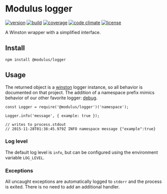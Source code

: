 # Modulus logger

[![version](https://img.shields.io/npm/v/@modulus/logger.svg?style=flat-square)][version]
[![build](https://img.shields.io/travis/onmodulus/logger.svg?style=flat-square)][build]
[![coverage](https://img.shields.io/codeclimate/coverage/github/onmodulus/logger.svg?style=flat-square)][coverage]
[![code climate](https://img.shields.io/codeclimate/github/onmodulus/logger.svg?style=flat-square)][climate]
[![license](https://img.shields.io/badge/license-MIT-blue.svg?style=flat-square)][license]

A Winston wrapper with a simplified interface.

## Install

`npm install @modulus/logger`

## Usage

The returned object is a [winston] logger instance, so all behavior is
documented on that project. The addition of a namespace prefix mimics behavior
of our other favorite logger: [debug].

```
const Logger = require('@modulus/logger')('namespace');

Logger.info('message', { example: true });

// writes to process.stdout
// 2015-11-28T01:38:45.979Z INFO namespace message {"example":true}
```

### Log level

The default log level is `info`, but can be configured using the environment
variable `LOG_LEVEL`.

### Exceptions

All uncaught exceptions are automatically logged to `stderr` and the process is
exited. There is no need to add an additional handler.

[winston]: https://www.npmjs.com/package/winston
[debug]: https://www.npmjs.com/package/debug

[version]: https://www.npmjs.com/package/@modulus/logger
[build]: https://travis-ci.org/onmodulus/logger
[coverage]: https://codeclimate.com/github/onmodulus/logger/coverage
[climate]: https://codeclimate.com/github/onmodulus/logger/code
[license]: https://raw.githubusercontent.com/onmodulus/logger/master/LICENSE
